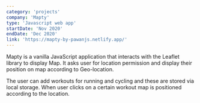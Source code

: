```yaml
---
category: 'projects'
company: 'Mapty'
type: 'Javascript web app'
startDate: 'Nov 2020'
endDate: 'Dec 2020'
link: 'https://mapty-by-pawanjs.netlify.app/'
---
```


Mapty is a vanilla JavaScript application that interacts with the Leaflet library to display Map. It asks user for location permission and display their position on map according to Geo-location.

The user can add workouts for running and cycling and these are stored via local storage. When user clicks on a certain workout map is positioned according to the location.
